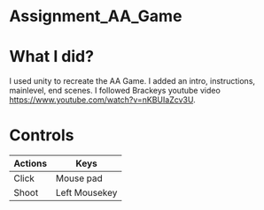 # Assignment_AA_Game
 
 
# What I did? #
I used unity to recreate the AA Game. I added an intro, instructions, mainlevel, end scenes. I followed Brackeys youtube video https://www.youtube.com/watch?v=nKBUIaZcv3U. 

# Controls #

Actions | Keys
-- |---
Click | Mouse pad
Shoot | Left Mousekey

